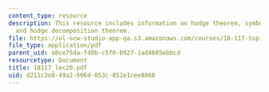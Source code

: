 ```yaml
---
content_type: resource
description: This resource includes information on hodge theorem, symbol complex,
  and hodge decomposition theorem.
file: https://ol-ocw-studio-app-qa.s3.amazonaws.com/courses/18-117-topics-in-several-complex-variables-spring-2005/d211c3e849a26064053c851e1cee8068_18117_lec20.pdf
file_type: application/pdf
parent_uid: a8ce75da-f40b-c5f0-b927-1ad4605ebbcd
resourcetype: Document
title: 18117_lec20.pdf
uid: d211c3e8-49a2-6064-053c-851e1cee8068
---
```

